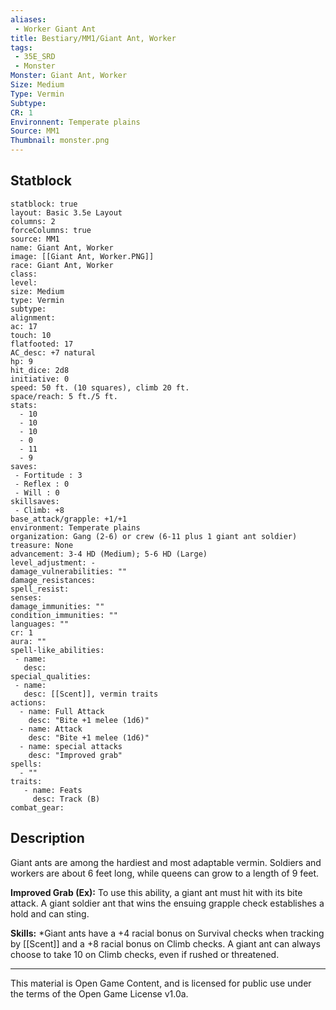 ```yaml
---
aliases:
 - Worker Giant Ant
title: Bestiary/MM1/Giant Ant, Worker
tags: 
 - 35E_SRD
 - Monster
Monster: Giant Ant, Worker
Size: Medium
Type: Vermin
Subtype: 
CR: 1
Environnent: Temperate plains
Source: MM1
Thumbnail: monster.png
---
```


## Statblock

```statblock
statblock: true
layout: Basic 3.5e Layout
columns: 2
forceColumns: true
source: MM1 
name: Giant Ant, Worker
image: [[Giant Ant, Worker.PNG]]
race: Giant Ant, Worker
class: 
level: 
size: Medium
type: Vermin
subtype: 
alignment: 
ac: 17
touch: 10
flatfooted: 17
AC_desc: +7 natural
hp: 9
hit_dice: 2d8
initiative: 0
speed: 50 ft. (10 squares), climb 20 ft.
space/reach: 5 ft./5 ft.
stats:
  - 10
  - 10
  - 10
  - 0
  - 11
  - 9
saves:
 - Fortitude : 3
 - Reflex : 0
 - Will : 0
skillsaves:
 - Climb: +8
base_attack/grapple: +1/+1
environment: Temperate plains
organization: Gang (2-6) or crew (6-11 plus 1 giant ant soldier)
treasure: None
advancement: 3-4 HD (Medium); 5-6 HD (Large)
level_adjustment: -
damage_vulnerabilities: ""
damage_resistances: 
spell_resist: 
senses: 
damage_immunities: ""
condition_immunities: ""
languages: ""
cr: 1
aura: ""
spell-like_abilities:
 - name: 
   desc: 
special_qualities:
 - name:
   desc: [[Scent]], vermin traits
actions:
  - name: Full Attack
    desc: "Bite +1 melee (1d6)"
  - name: Attack
    desc: "Bite +1 melee (1d6)"
  - name: special attacks
    desc: "Improved grab"
spells:
  - ""
traits:
   - name: Feats
     desc: Track (B)
combat_gear:  
```

## Description



Giant ants are among the hardiest and most adaptable vermin. Soldiers and workers are about 6 feet long, while queens can grow to a length of 9 feet.


**Improved Grab (Ex):** To use this ability, a giant ant must hit with its bite attack. A giant soldier ant that wins the ensuing grapple check establishes a hold and can sting.


**Skills:** *Giant ants have a +4 racial bonus on Survival checks when tracking by [[Scent]] and a +8 racial bonus on Climb checks. A giant ant can always choose to take 10 on Climb checks, even if rushed or threatened.

---

This material is Open Game Content, and is licensed for public use under the terms of the Open Game License v1.0a.
